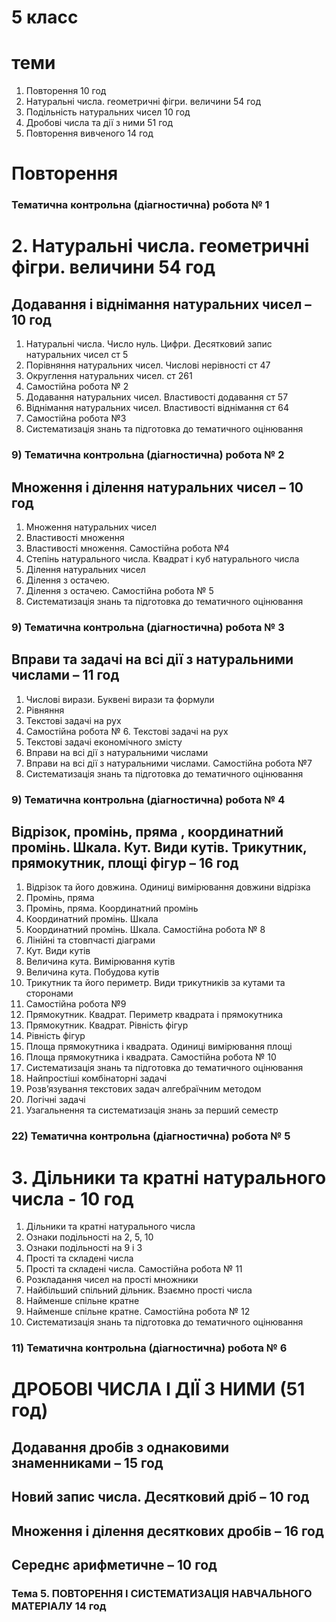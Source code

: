 # 5 класс

# теми
1. Повторення                                       10 год 
2. Натуральні числа. геометричні фігри. величини    54 год
3. Подільність натуральних чисел                    10 год
4. Дробові числа та дії з ними                      51 год
5. Повторення вивченого                             14 год

# Повторення
### Тематична контрольна (діагностична) робота № 1

# 2. Натуральні числа. геометричні фігри. величини    54 год

## Додавання і віднімання натуральних чисел – 10 год
1) Натуральні числа. Число нуль. Цифри. Десятковий запис натуральних чисел   ст 5
2) Порівняння натуральних чисел. Числові нерівності                          ст 47
3) Округлення натуральних чисел.                                             ст 261
4)  Самостійна робота № 2                                                    
5) Додавання натуральних чисел. Властивості додавання                        ст 57
6) Віднімання натуральних чисел. Властивості віднімання                      ст 64
7) Самостійна робота №3                                                      
8) Систематизація знань та підготовка до тематичного оцінювання              
### 9) Тематична контрольна (діагностична) робота № 2

## Множення і ділення натуральних чисел – 10 год
1) Множення натуральних чисел
2) Властивості множення
3) Властивості множення. Самостійна робота №4
4) Степінь натурального числа. Квадрат і куб натурального числа
5) Ділення натуральних чисел
6) Ділення з остачею.
7) Ділення з остачею. Самостійна робота № 5
8) Систематизація знань та підготовка до тематичного оцінювання
### 9) Тематична контрольна (діагностична) робота № 3

## Вправи та задачі на всі дії з натуральними числами – 11 год
1) Числові вирази. Буквені вирази та формули
2) Рівняння
3) Текстові задачі на рух  
4) Самостійна робота № 6. Текстові задачі на рух
5) Текстові задачі економічного змісту
6) Вправи на всі дії з натуральними числами
7) Вправи на всі дії з натуральними числами. Самостійна робота №7
8) Систематизація знань та підготовка до тематичного оцінювання
### 9) Тематична контрольна (діагностична) робота № 4

## Відрізок, промінь, пряма , координатний промінь. Шкала. Кут. Види кутів. Трикутник, прямокутник, площі фігур – 16 год
1) Відрізок та його довжина. Одиниці вимірювання довжини відрізка
2) Промінь, пряма
3) Промінь, пряма. Координатний промінь
4) Координатний промінь. Шкала
5) Координатний промінь. Шкала. Самостійна робота № 8
6) Лінійні та стовпчасті діаграми
7) Кут. Види кутів
8) Величина кута. Вимірювання кутів
9) Величина кута. Побудова кутів
10) Трикутник та його периметр. Види трикутників за кутами та сторонами
11) Самостійна робота №9
12) Прямокутник. Квадрат. Периметр квадрата і прямокутника
13) Прямокутник. Квадрат. Рівність фігур
14) Рівність фігур
15) Площа прямокутника і квадрата. Одиниці вимірювання площі
16) Площа прямокутника і квадрата. Самостійна робота № 10
17) Систематизація знань та підготовка до тематичного оцінювання
18) Найпростіші комбінаторні задачі 
19) Розв’язування текстових задач алгебраїчним методом
20) Логічні задачі
21) Узагальнення та систематизація знань за перший семестр
### 22) Тематична контрольна (діагностична) робота № 5



# 3. Дільники та кратні натурального числа - 10 год
1) Дільники та кратні натурального числа
2) Ознаки подільності на 2, 5, 10
3) Ознаки подільності на 9 і 3
4) Прості та складені числа
5) Прості та складені числа. Самостійна робота № 11
6) Розкладання чисел на прості множники
7) Найбільший спільний дільник. Взаємно прості числа
8) Найменше спільне кратне
9) Найменше спільне кратне. Самостійна робота № 12
10) Систематизація знань та підготовка до тематичного оцінювання
### 11) Тематична контрольна (діагностична) робота № 6



# ДРОБОВІ ЧИСЛА І ДІЇ З НИМИ (51 год)
## Додавання дробів з однаковими знаменниками – 15 год
## Новий запис числа. Десятковий дріб – 10 год
## Множення і ділення десяткових дробів – 16 год
## Середнє арифметичне – 10 год







### Тема 5. ПОВТОРЕННЯ І СИСТЕМАТИЗАЦІЯ НАВЧАЛЬНОГО МАТЕРІАЛУ 14 год




